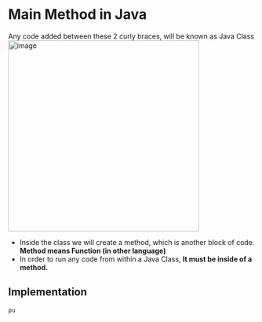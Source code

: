 # Main Method in Java
Any code added between these 2 curly braces, will be known as Java Class<br>
<img width="389" alt="image" src="https://user-images.githubusercontent.com/63767834/213904055-76b2fa14-1d8e-462b-9e16-8b963e2f46cd.png">

- Inside the class we will create a method, which is another block of code.    **Method means Function (in other language)**
- In order to run any code from within a Java Class, **It must be inside of a method.**

## Implementation
```java
pu
